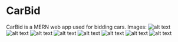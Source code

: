 # CarBid
CarBid is a MERN web app used for bidding cars.
Images:
![alt text](https://user-images.githubusercontent.com/49816114/282856625-923c0a89-11fe-41c3-8d6d-2c75469418d2.png)
![alt text](https://user-images.githubusercontent.com/49816114/282856728-cbd4ea59-93fc-4107-a4c6-e1729996bb22.png)
![alt text](https://user-images.githubusercontent.com/49816114/282857544-8445fc95-3472-4925-8bab-c64d7bbc767f.png)
![alt text](https://user-images.githubusercontent.com/49816114/282857552-5d4f256f-5fc4-4bb4-bb8c-1f154c458286.png)
![alt text](https://user-images.githubusercontent.com/49816114/282857554-9a7a85fd-8ba0-48fc-b9ab-946081582f28.png)
![alt text](https://user-images.githubusercontent.com/49816114/282857558-ed7b5959-00ef-4523-8673-7617f9ce7894.png)
![alt text](https://user-images.githubusercontent.com/49816114/282857561-70b89f9e-d9cd-426c-9e25-c3430fd93144.png)
![alt text](https://user-images.githubusercontent.com/49816114/282857564-13a9f619-d827-495b-be4d-8358110ef8a3.png)

